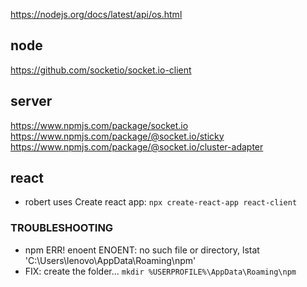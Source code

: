 https://nodejs.org/docs/latest/api/os.html

## node
https://github.com/socketio/socket.io-client

## server
https://www.npmjs.com/package/socket.io
https://www.npmjs.com/package/@socket.io/sticky
https://www.npmjs.com/package/@socket.io/cluster-adapter

## react
- robert uses Create react app: `npx create-react-app react-client`

### TROUBLESHOOTING
- npm ERR! enoent ENOENT: no such file or directory, lstat 'C:\Users\lenovo\AppData\Roaming\npm'
- FIX: create the folder... `mkdir %USERPROFILE%\AppData\Roaming\npm`